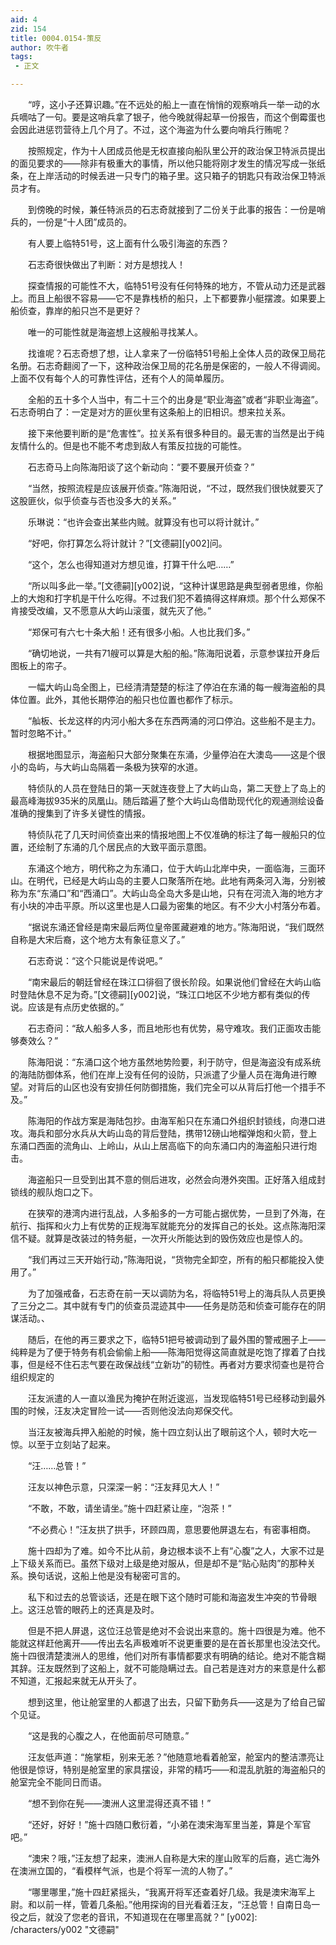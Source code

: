 ```yaml
---
aid: 4
zid: 154
title: 0004.0154-策反
author: 吹牛者
tags: 
 - 正文

---
```




　　“哼，这小子还算识趣。”在不远处的船上一直在悄悄的观察哨兵一举一动的水兵嘀咕了一句。要是这哨兵拿了银子，他今晚就得起草一份报告，而这个倒霉蛋也会因此进惩罚营待上几个月了。不过，这个海盗为什么要向哨兵行贿呢？

　　按照规定，作为十人团成员他是无权直接向船队里公开的政治保卫特派员提出的面见要求的——除非有极重大的事情，所以他只能将刚才发生的情况写成一张纸条，在上岸活动的时候丢进一只专门的箱子里。这只箱子的钥匙只有政治保卫特派员才有。

　　到傍晚的时候，兼任特派员的石志奇就接到了二份关于此事的报告：一份是哨兵的，一份是“十人团”成员的。

　　有人要上临特51号，这上面有什么吸引海盗的东西？

　　石志奇很快做出了判断：对方是想找人！

　　探查情报的可能性不大，临特51号没有任何特殊的地方，不管从动力还是武器上。而且上船很不容易——它不是靠栈桥的船只，上下都要靠小艇摆渡。如果要上船侦查，靠岸的船只岂不是更好？

　　唯一的可能性就是海盗想上这艘船寻找某人。

　　找谁呢？石志奇想了想，让人拿来了一份临特51号船上全体人员的政保卫局花名册。石志奇翻阅了一下，这种政治保卫局的花名册是保密的，一般人不得调阅。上面不仅有每个人的可靠性评估，还有个人的简单履历。

　　全船的五十多个人当中，有二十三个的出身是“职业海盗”或者“非职业海盗”。石志奇明白了：一定是对方的匪伙里有这条船上的旧相识。想来拉关系。

　　接下来他要判断的是“危害性”。拉关系有很多种目的。最无害的当然是出于纯友情什么的。但是也不能不考虑到敌人有策反拉拢的可能性。

　　石志奇马上向陈海阳谈了这个新动向：“要不要展开侦查？”

　　“当然，按照流程是应该展开侦查。”陈海阳说，“不过，既然我们很快就要灭了这股匪伙，似乎侦查与否也没多大的关系。”

　　乐琳说：“也许会查出某些内贼。就算没有也可以将计就计。”

　　“好吧，你打算怎么将计就计？”[文德嗣][y002]问。

　　“这个，怎么也得知道对方想见谁，打算干什么吧……”

　　“所以叫多此一举。”[文德嗣][y002]说，“这种计谋思路是典型弱者思维，你船上的大炮和打字机是干什么吃得。不过我们犯不着搞得这样麻烦。那个什么郑保不肯接受改编，又不愿意从大屿山滚蛋，就先灭了他。”

　　“郑保可有六七十条大船！还有很多小船。人也比我们多。”

　　“确切地说，一共有71艘可以算是大船的船。”陈海阳说着，示意参谋拉开身后图板上的帘子。

　　一幅大屿山岛全图上，已经清清楚楚的标注了停泊在东涌的每一艘海盗船的具体位置。此外，其他长期停泊的船只也位置也都作了标示。

　　“舢板、长龙这样的内河小船大多在东西两涌的河口停泊。这些船不是主力。暂时忽略不计。”

　　根据地图显示，海盗船只大部分聚集在东涌，少量停泊在大澳岛——这是个很小的岛屿，与大屿山岛隔着一条极为狭窄的水道。

　　特侦队的人员在登陆日的第一天就连夜登上了大屿山岛，第二天登上了岛上的最高峰海拔935米的凤凰山。随后踏遍了整个大屿山岛借助现代化的观通测绘设备准确的搜集到了许多关键性的情报。

　　特侦队花了几天时间侦查出来的情报地图上不仅准确的标注了每一艘船只的位置，还绘制了东涌的几个居民点的大致平面示意图。

　　东涌这个地方，明代称之为东涌口，位于大屿山北岸中央，一面临海，三面环山。在明代，已经是大屿山岛的主要人口聚落所在地。此地有两条河入海，分别被称为东“东涌口”和“西涌口”。大屿山岛全岛大多是山地，只有在河流入海的地方才有小块的冲击平原。所以这里也是人口最为密集的地区。有不少大小村落分布着。

　　“据说东涌还曾经是南宋最后两位皇帝匿藏避难的地方。”陈海阳说，“我们既然自称是大宋后裔，这个地方太有象征意义了。”

　　石志奇说：“这个只能说是传说吧。”

　　“南宋最后的朝廷曾经在珠江口徘徊了很长阶段。如果说他们曾经在大屿山临时登陆休息不足为奇。”[文德嗣][y002]说，“珠江口地区不少地方都有类似的传说。应该是有点历史依据的。”

　　石志奇问：“敌人船多人多，而且地形也有优势，易守难攻。我们正面攻击能够奏效么？”

　　陈海阳说：“东涌口这个地方虽然地势险要，利于防守，但是海盗没有成系统的海陆防御体系，他们在岸上没有任何的设防，只派遣了少量人员在海角进行瞭望。对背后的山区也没有安排任何防御措施，我们完全可以从背后打他一个措手不及。”

　　陈海阳的作战方案是海陆包抄。由海军船只在东涌口外组织封锁线，向港口进攻。海兵和部分水兵从大屿山岛的背后登陆，携带12磅山地榴弹炮和火箭，登上东涌口西面的流角山、上岭山，从山上居高临下的向东涌口内的海盗船只进行炮击。

　　海盗船只一旦受到出其不意的侧后进攻，必然会向港外突围。正好落入组成封锁线的舰队炮口之下。

　　在狭窄的港湾内进行乱战，人多船多的一方可能占据优势，一旦到了外海，在航行、指挥和火力上有优势的正规海军就能充分的发挥自己的长处。这点陈海阳深信不疑。就算是改装过的特务艇，一次开火所能达到的毁伤效应也是惊人的。

　　“我们再过三天开始行动，”陈海阳说，“货物完全卸空，所有的船只都能投入使用了。”

　　为了加强戒备，石志奇在前一天以调防为名，将临特51号上的海兵队人员更换了三分之二。其中就有专门的侦查员混迹其中——任务是防范和侦查可能存在的阴谋活动。、

　　随后，在他的再三要求之下，临特51把号被调动到了最外围的警戒圈子上——纯粹是为了便于特务有机会偷偷上船——陈海阳觉得这简直就是吃饱了撑着了白找事，但是经不住石志气要在政保战线“立新功”的韧性。再者对方要求彻查也是符合组织规定的

　　汪友派遣的人一直以渔民为掩护在附近逡巡，当发现临特51号已经移动到最外围的时候，汪友决定冒险一试——否则他没法向郑保交代。

　　当汪友被海兵押入船舱的时候，施十四立刻认出了眼前这个人，顿时大吃一惊。以至于立刻站了起来。

　　“汪……总管！”

　　汪友以神色示意，只深深一躬：“汪友拜见大人！”

　　“不敢，不敢，请坐请坐。”施十四赶紧让座，“泡茶！”

　　“不必费心！”汪友拱了拱手，环顾四周，意思要他屏退左右，有密事相商。

　　施十四却为了难。如今不比从前，身边根本谈不上有“心腹”之人，大家不过是上下级关系而已。虽然下级对上级是绝对服从，但是却不是“贴心贴肉”的那种关系。换句话说，这船上他是没有秘密可言的。

　　私下和过去的总管谈话，还是在眼下这个随时可能和海盗发生冲突的节骨眼上。这汪总管的眼药上的还真是及时。

　　但是不把人屏退，这位汪总管是绝对不会说出来意的。施十四很是为难。他不能就这样赶他离开——传出去名声极难听不说更重要的是在首长那里也没法交代。施十四很清楚澳洲人的思维，他们对所有事情都要求有明确的结论。绝对不能含糊其辞。汪友既然到了这船上，就不可能隐瞒过去。自己若是连对方的来意是什么都不知道，汇报起来就无从开头了。

　　想到这里，他让舱室里的人都退了出去，只留下勤务兵——这是为了给自己留个见证。

　　“这是我的心腹之人，在他面前尽可随意。”

　　汪友低声道：“施掌柜，别来无恙？”他随意地看着舱室，舱室内的整洁漂亮让他很是惊讶，特别是舱室里的家具摆设，非常的精巧——和混乱肮脏的海盗船只的舱室完全不能同日而语。

　　“想不到你在髡——澳洲人这里混得还真不错！”

　　“还好，好好！”施十四随口敷衍着，“小弟在澳宋海军里当差，算是个军官吧。”

　　“澳宋？哦，”汪友想了起来，澳洲人自称是大宋的崖山败军的后裔，逃亡海外在澳洲立国的，“看模样气派，也是个将军一流的人物了。”

　　“哪里哪里，”施十四赶紧摇头，“我离开将军还查着好几级。我是澳宋海军上尉。和以前一样，管着几条船。”他用探询的目光看着汪友，“汪总管！自南日岛一役之后，就没了您老的音讯，不知道现在在哪里高就？”
[y002]: /characters/y002 "文德嗣"


